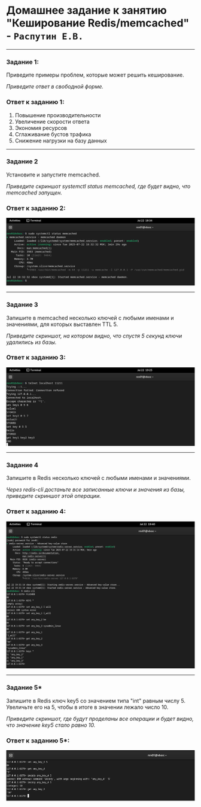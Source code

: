 # Домашнее задание к занятию "Кеширование Redis/memcached" - `Распутин Е.В.`

---

### Задание 1:

Приведите примеры проблем, которые может решить кеширование. 

*Приведите ответ в свободной форме.*

### Ответ к заданию 1:

1. Повышение производительности
2. Увеличение скорости ответа
3. Экономия ресурсов
4. Сглаживание бустов трафика
5. Снижение нагрузки на базу данных

---

### Задание 2

Установите и запустите memcached.

*Приведите скриншот systemctl status memcached, где будет видно, что memcached запущен.*

### Ответ к заданию 2:

![screen1](/img/11-2-1.png)

---

### Задание 3

Запишите в memcached несколько ключей с любыми именами и значениями, для которых выставлен TTL 5. 

*Приведите скриншот, на котором видно, что спустя 5 секунд ключи удалились из базы.*

### Ответ к заданию 3:

![screen1](/img/11-2-2.png)

---

### Задание 4

Запишите в Redis несколько ключей с любыми именами и значениями. 

*Через redis-cli достаньте все записанные ключи и значения из базы, приведите скриншот этой операции.*

### Ответ к заданию 4:

![screen1](/img/11-2-3.png)

---

### Задание 5*

Запишите в Redis ключ key5 со значением типа "int" равным числу 5. Увеличьте его на 5, чтобы в итоге в значении лежало число 10.  

*Приведите скриншот, где будут проделаны все операции и будет видно, что значение key5 стало равно 10.*

### Ответ к заданию 5*:

![screen1](/img/11-2-4.png)

